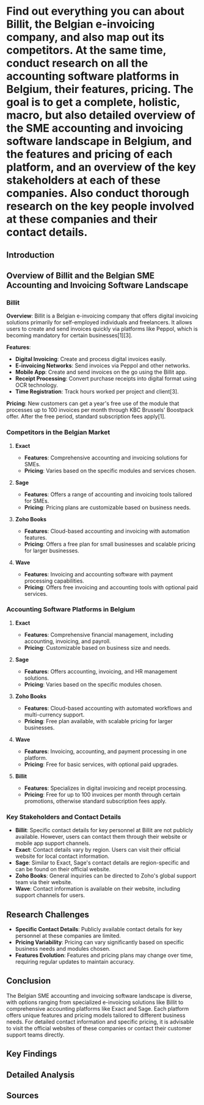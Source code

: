 # Find out everything you can about Billit, the Belgian e-invoicing company, and also map out its competitors. At the same time, conduct research on all the accounting software platforms in Belgium, their features, pricing. The goal is to get a complete, holistic, macro, but also detailed overview of the SME accounting and invoicing software landscape in Belgium, and the features and pricing of each platform, and an overview of the key stakeholders at each of these companies. Also conduct thorough research on the key people involved at these companies and their contact details.

## Introduction

## Overview of Billit and the Belgian SME Accounting and Invoicing Software Landscape

### Billit

**Overview**: Billit is a Belgian e-invoicing company that offers digital invoicing solutions primarily for self-employed individuals and freelancers. It allows users to create and send invoices quickly via platforms like Peppol, which is becoming mandatory for certain businesses[1][3].

**Features**:
- **Digital Invoicing**: Create and process digital invoices easily.
- **E-invoicing Networks**: Send invoices via Peppol and other networks.
- **Mobile App**: Create and send invoices on the go using the Billit app.
- **Receipt Processing**: Convert purchase receipts into digital format using OCR technology.
- **Time Registration**: Track hours worked per project and client[3].

**Pricing**: New customers can get a year's free use of the module that processes up to 100 invoices per month through KBC Brussels' Boostpack offer. After the free period, standard subscription fees apply[1].

### Competitors in the Belgian Market

1. **Exact**
   - **Features**: Comprehensive accounting and invoicing solutions for SMEs.
   - **Pricing**: Varies based on the specific modules and services chosen.

2. **Sage**
   - **Features**: Offers a range of accounting and invoicing tools tailored for SMEs.
   - **Pricing**: Pricing plans are customizable based on business needs.

3. **Zoho Books**
   - **Features**: Cloud-based accounting and invoicing with automation features.
   - **Pricing**: Offers a free plan for small businesses and scalable pricing for larger businesses.

4. **Wave**
   - **Features**: Invoicing and accounting software with payment processing capabilities.
   - **Pricing**: Offers free invoicing and accounting tools with optional paid services.

### Accounting Software Platforms in Belgium

1. **Exact**
   - **Features**: Comprehensive financial management, including accounting, invoicing, and payroll.
   - **Pricing**: Customizable based on business size and needs.

2. **Sage**
   - **Features**: Offers accounting, invoicing, and HR management solutions.
   - **Pricing**: Varies based on the specific modules chosen.

3. **Zoho Books**
   - **Features**: Cloud-based accounting with automated workflows and multi-currency support.
   - **Pricing**: Free plan available, with scalable pricing for larger businesses.

4. **Wave**
   - **Features**: Invoicing, accounting, and payment processing in one platform.
   - **Pricing**: Free for basic services, with optional paid upgrades.

5. **Billit**
   - **Features**: Specializes in digital invoicing and receipt processing.
   - **Pricing**: Free for up to 100 invoices per month through certain promotions, otherwise standard subscription fees apply.

### Key Stakeholders and Contact Details

- **Billit**: Specific contact details for key personnel at Billit are not publicly available. However, users can contact them through their website or mobile app support channels.
- **Exact**: Contact details vary by region. Users can visit their official website for local contact information.
- **Sage**: Similar to Exact, Sage's contact details are region-specific and can be found on their official website.
- **Zoho Books**: General inquiries can be directed to Zoho's global support team via their website.
- **Wave**: Contact information is available on their website, including support channels for users.

## Research Challenges

- **Specific Contact Details**: Publicly available contact details for key personnel at these companies are limited.
- **Pricing Variability**: Pricing can vary significantly based on specific business needs and modules chosen.
- **Features Evolution**: Features and pricing plans may change over time, requiring regular updates to maintain accuracy.

## Conclusion

The Belgian SME accounting and invoicing software landscape is diverse, with options ranging from specialized e-invoicing solutions like Billit to comprehensive accounting platforms like Exact and Sage. Each platform offers unique features and pricing models tailored to different business needs. For detailed contact information and specific pricing, it is advisable to visit the official websites of these companies or contact their customer support teams directly.

## Key Findings


## Detailed Analysis


## Sources
